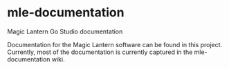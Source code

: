 # mle-documentation
Magic Lantern Go Studio documentation

Documentation for the Magic Lantern software can be found in this project. Currently, most of the documentation is currently captured in the mle-documentation wiki.
